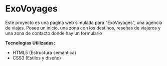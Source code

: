 # ExoVoyages 
Este proyecto es una pagina web simulada para "ExoVoyages", una agencia de viajes.
Posee un inicio, una zona con los destinos, reseñas de viajeros y una zona de contacto donde hay un formulario

**Tecnologías Utilizadas:**
* HTML5 (Estructura semantica)
* CSS3 (Estilos y diseño)

